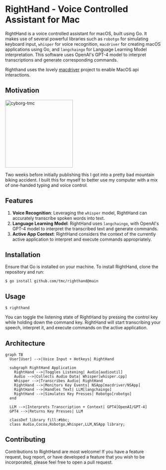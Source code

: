 # RightHand - Voice Controlled Assistant for Mac

RightHand is a voice controlled assistant for macOS, built using Go. It makes use of several powerful libraries such as `robotgo` for simulating keyboard input, `whisper` for voice recognition, `macdriver` for creating macOS applications using Go, and `langchaingo` for Language Learning Model interpretation. This software uses OpenAI's GPT-4 model to interpret transcriptions and generate corresponding commands.

Righthand uses the lovely [macdriver](https://github.com/progrium/macdriver) project to enable MacOS api interactions.

## Motivation

<img width="218" alt="cyborg-tmc" src="https://github.com/tmc/righthand/assets/3977/5ac06331-48fc-4f53-8f0c-e1bfef000af8">

Two weeks before initially publishing this I got into a pretty bad mountain biking accident. I built this for myself to better use my computer with a mix of one-handed typing and voice control.

## Features

1. **Voice Recognition**: Leveraging the `whisper` model, RightHand can accurately transcribe spoken words into text.
2. **Language Learning Model**: RightHand uses `langchaingo`, with OpenAI's GPT-4 model to interpret the transcribed text and generate commands.
3. **Active App Context**: RightHand considers the context of the currently active application to interpret and execute commands appropriately.

## Installation

Ensure that Go is installed on your machine. To install RightHand, clone the repository and run:

```shell
$ go install github.com/tmc/righthand@main
```

## Usage

```shell
$ righthand
```

You can toggle the listening state of RightHand by pressing the control key while holding down the command key. RightHand will start transcribing your speech, interpret it, and execute commands on the active application.

## Architecture

```mermaid
graph TB
  User[User] -->|Voice Input + Hotkeys| RightHand

  subgraph RightHand Application
    RightHand -->|Toggles Listening| Audio[audioutil]
    Audio -->|Collects Audio Data| Whisper[whisper.cpp]
    Whisper -->|Transcribes Audio| RightHand
    RightHand -->|Monitors Key Events| NSApp[macdriver/NSApp]
    RightHand -->|Handles Text| LLM[langchaingo]
    RightHand -->|Simulates Key Presses| Robotgo[robotgo]
  end

  LLM -->|Interprets Transcription + Context| GPT4[OpenAI/GPT-4]
  GPT4 -->|Returns Key Presses| LLM

  classDef library fill:#bbc;
  class Audio,Cocoa,Robotgo,Whisper,LLM,NSApp library;
```

## Contributing

Contributions to RightHand are most welcome! If you have a feature request, bug report, or have developed a feature that you wish to be incorporated, please feel free to open a pull request.

